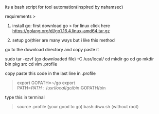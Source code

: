 its a bash script for tool automation(inspired by nahamsec)

requirements >

1. install go:
first download go >
for linux click here https://golang.org/dl/go1.16.4.linux-amd64.tar.gz

2. setup go(thier are many ways but i like this method

go to the download directory and copy paste it

sudo tar -xzvf (go downloaded file) -C /usr/local/
cd
mkdir go
cd go
mkdir bin pkg src
cd
vim .profile

copy paste this code in the last line in .profile

> export GOPATH=~/go
> export PATH=$PATH:/usr/local/go/bin:$GOPATH/bin

type this in terminal

> source .profile (your good to go)
> bash diwu.sh (without root)
